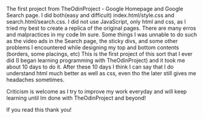 The first project from TheOdinProject - Google Homepage and Google Search page.
I did both(easy and difficult) index.html/style.css and search.html/search.css.
I did not use JavaScript, only html and css, as I tried my best to create a replica of the original pages.
There are many erros and malpractices in my code Im sure. Some things I was unnable to do such as the video ads in the Search page, the sticky divs, and some other
problems I encountered while designing my top and bottom contents (borders, some placings, etc)
This is the first project of this sort that I ever did (I began learning programming with TheOdinProject) and it took me about 10 days to do it.
After these 10 days I think I can say that I do understand html much better as well as css, even tho the later still gives me headaches sometimes.

Criticism is welcome as I try to improve my work everyday and will keep learning until Im done with TheOdinProject and beyond! 

If you read this thank you!
